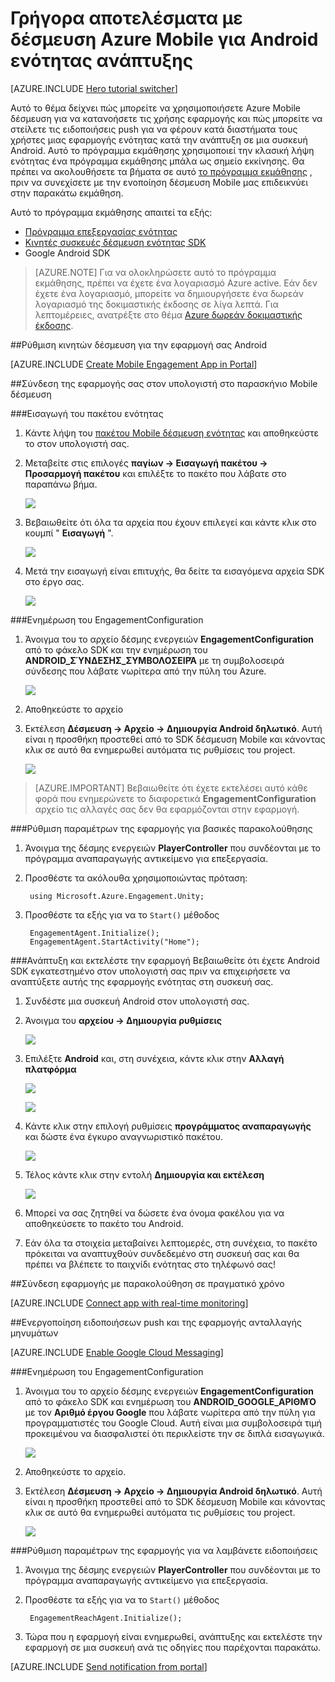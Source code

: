 <properties
    pageTitle="Γρήγορα αποτελέσματα με δέσμευση Azure Mobile για Android ενότητας ανάπτυξης"
    description="Μάθετε πώς να χρησιμοποιείτε Azure Mobile δέσμευση με ανάλυση και τις ειδοποιήσεις Push για τις εφαρμογές ενότητας αναπτύξετε για συσκευές iOS."
    services="mobile-engagement"
    documentationCenter="unity"
    authors="piyushjo"
    manager="erikre"
    editor="" />

<tags
    ms.service="mobile-engagement"
    ms.workload="mobile"
    ms.tgt_pltfrm="mobile-unity-android"
    ms.devlang="dotnet"
    ms.topic="hero-article"
    ms.date="08/19/2016"
    ms.author="piyushjo" />

# <a name="get-started-with-azure-mobile-engagement-for-unity-android-deployment"></a>Γρήγορα αποτελέσματα με δέσμευση Azure Mobile για Android ενότητας ανάπτυξης

[AZURE.INCLUDE [Hero tutorial switcher](../../includes/mobile-engagement-hero-tutorial-switcher.md)]

Αυτό το θέμα δείχνει πώς μπορείτε να χρησιμοποιήσετε Azure Mobile δέσμευση για να κατανοήσετε τις χρήσης εφαρμογής και πώς μπορείτε να στείλετε τις ειδοποιήσεις push για να φέρουν κατά διαστήματα τους χρήστες μιας εφαρμογής ενότητας κατά την ανάπτυξη σε μια συσκευή Android.
Αυτό το πρόγραμμα εκμάθησης χρησιμοποιεί την κλασική λήψη ενότητας ένα πρόγραμμα εκμάθησης μπάλα ως σημείο εκκίνησης. Θα πρέπει να ακολουθήσετε τα βήματα σε αυτό [το πρόγραμμα εκμάθησης](mobile-engagement-unity-roll-a-ball.md) , πριν να συνεχίσετε με την ενοποίηση δέσμευση Mobile μας επιδεικνύει στην παρακάτω εκμάθηση. 

Αυτό το πρόγραμμα εκμάθησης απαιτεί τα εξής:

+ [Πρόγραμμα επεξεργασίας ενότητας](http://unity3d.com/get-unity)
+ [Κινητές συσκευές δέσμευση ενότητας SDK](https://aka.ms/azmeunitysdk)
+ Google Android SDK

> [AZURE.NOTE] Για να ολοκληρώσετε αυτό το πρόγραμμα εκμάθησης, πρέπει να έχετε ένα λογαριασμό Azure active. Εάν δεν έχετε ένα λογαριασμό, μπορείτε να δημιουργήσετε ένα δωρεάν λογαριασμό της δοκιμαστικής έκδοσης σε λίγα λεπτά. Για λεπτομέρειες, ανατρέξτε στο θέμα [Azure δωρεάν δοκιμαστικής έκδοσης](https://azure.microsoft.com/pricing/free-trial/?WT.mc_id=A0E0E5C02&amp;returnurl=http%3A%2F%2Fazure.microsoft.com%2Fen-us%2Fdocumentation%2Farticles%2Fmobile-engagement-unity-android-get-started).

##<a id="setup-azme"></a>Ρύθμιση κινητών δέσμευση για την εφαρμογή σας Android

[AZURE.INCLUDE [Create Mobile Engagement App in Portal](../../includes/mobile-engagement-create-app-in-portal-new.md)]

##<a id="connecting-app"></a>Σύνδεση της εφαρμογής σας στον υπολογιστή στο παρασκήνιο Mobile δέσμευση

###<a name="import-the-unity-package"></a>Εισαγωγή του πακέτου ενότητας

1. Κάντε λήψη του [πακέτου Mobile δέσμευση ενότητας](https://aka.ms/azmeunitysdk) και αποθηκεύστε το στον υπολογιστή σας. 

2. Μεταβείτε στις επιλογές **παγίων -> Εισαγωγή πακέτου -> Προσαρμογή πακέτου** και επιλέξτε το πακέτο που λάβατε στο παραπάνω βήμα. 

    ![][70] 

3. Βεβαιωθείτε ότι όλα τα αρχεία που έχουν επιλεγεί και κάντε κλικ στο κουμπί " **Εισαγωγή** ". 

    ![][71] 

4. Μετά την εισαγωγή είναι επιτυχής, θα δείτε τα εισαγόμενα αρχεία SDK στο έργο σας.  

    ![][72] 

###<a name="update-the-engagementconfiguration"></a>Ενημέρωση του EngagementConfiguration

1. Άνοιγμα του το αρχείο δέσμης ενεργειών **EngagementConfiguration** από το φάκελο SDK και την ενημέρωση του **ANDROID\_ΣΎΝΔΕΣΗΣ\_ΣΥΜΒΟΛΟΣΕΙΡΆ** με τη συμβολοσειρά σύνδεσης που λάβατε νωρίτερα από την πύλη του Azure.  

    ![][73]

2. Αποθηκεύστε το αρχείο 

3. Εκτέλεση **Δέσμευση -> Αρχείο -> Δημιουργία Android δηλωτικό**. Αυτή είναι η προσθήκη προστεθεί από το SDK δέσμευση Mobile και κάνοντας κλικ σε αυτό θα ενημερωθεί αυτόματα τις ρυθμίσεις του project. 

    ![][74]

> [AZURE.IMPORTANT] Βεβαιωθείτε ότι έχετε εκτελέσει αυτό κάθε φορά που ενημερώνετε το διαφορετικά **EngagementConfiguration** αρχείο τις αλλαγές σας δεν θα εφαρμόζονται στην εφαρμογή. 

###<a name="configure-the-app-for-basic-tracking"></a>Ρύθμιση παραμέτρων της εφαρμογής για βασικές παρακολούθησης

1. Άνοιγμα της δέσμης ενεργειών **PlayerController** που συνδέονται με το πρόγραμμα αναπαραγωγής αντικείμενο για επεξεργασία. 

2. Προσθέστε τα ακόλουθα χρησιμοποιώντας πρόταση:

        using Microsoft.Azure.Engagement.Unity;

3. Προσθέστε τα εξής για να το `Start()` μέθοδος
    
        EngagementAgent.Initialize();
        EngagementAgent.StartActivity("Home");

###<a name="deploy-and-run-the-app"></a>Ανάπτυξη και εκτελέστε την εφαρμογή
Βεβαιωθείτε ότι έχετε Android SDK εγκατεστημένο στον υπολογιστή σας πριν να επιχειρήσετε να αναπτύξετε αυτής της εφαρμογής ενότητας στη συσκευή σας. 

1. Συνδέστε μια συσκευή Android στον υπολογιστή σας. 

2. Άνοιγμα του **αρχείου -> Δημιουργία ρυθμίσεις** 

    ![][40]

3. Επιλέξτε **Android** και, στη συνέχεια, κάντε κλικ στην **Αλλαγή πλατφόρμα**

    ![][51]

    ![][52]

4. Κάντε κλικ στην επιλογή ρυθμίσεις **προγράμματος αναπαραγωγής** και δώστε ένα έγκυρο αναγνωριστικό πακέτου. 

    ![][53]

5. Τέλος κάντε κλικ στην εντολή **Δημιουργία και εκτέλεση**

    ![][54]

6. Μπορεί να σας ζητηθεί να δώσετε ένα όνομα φακέλου για να αποθηκεύσετε το πακέτο του Android. 

7. Εάν όλα τα στοιχεία μεταβαίνει λεπτομερές, στη συνέχεια, το πακέτο πρόκειται να αναπτυχθούν συνδεδεμένο στη συσκευή σας και θα πρέπει να βλέπετε το παιχνίδι ενότητας στο τηλέφωνό σας! 

##<a id="monitor"></a>Σύνδεση εφαρμογής με παρακολούθηση σε πραγματικό χρόνο

[AZURE.INCLUDE [Connect app with real-time monitoring](../../includes/mobile-engagement-connect-app-with-monitor.md)]

##<a id="integrate-push"></a>Ενεργοποίηση ειδοποιήσεων push και της εφαρμογής ανταλλαγής μηνυμάτων

[AZURE.INCLUDE [Enable Google Cloud Messaging](../../includes/mobile-engagement-enable-google-cloud-messaging.md)]

###<a name="update-the-engagementconfiguration"></a>Ενημέρωση του EngagementConfiguration

1. Άνοιγμα του το αρχείο δέσμης ενεργειών **EngagementConfiguration** από το φάκελο SDK και ενημέρωση του **ANDROID\_GOOGLE\_ΑΡΙΘΜΌ** με τον **Αριθμό έργου Google** που λάβατε νωρίτερα από την πύλη για προγραμματιστές του Google Cloud. Αυτή είναι μια συμβολοσειρά τιμή προκειμένου να διασφαλιστεί ότι περικλείστε την σε διπλά εισαγωγικά. 

    ![][75]

2. Αποθηκεύστε το αρχείο. 

3. Εκτέλεση **Δέσμευση -> Αρχείο -> Δημιουργία Android δηλωτικό**. Αυτή είναι η προσθήκη προστεθεί από το SDK δέσμευση Mobile και κάνοντας κλικ σε αυτό θα ενημερωθεί αυτόματα τις ρυθμίσεις του project. 

    ![][74]

###<a name="configure-the-app-to-receive-notifications"></a>Ρύθμιση παραμέτρων της εφαρμογής για να λαμβάνετε ειδοποιήσεις

1. Άνοιγμα της δέσμης ενεργειών **PlayerController** που συνδέονται με το πρόγραμμα αναπαραγωγής αντικείμενο για επεξεργασία. 

2. Προσθέστε τα εξής για να το `Start()` μέθοδος

        EngagementReachAgent.Initialize();

3. Τώρα που η εφαρμογή είναι ενημερωθεί, ανάπτυξης και εκτελέστε την εφαρμογή σε μια συσκευή ανά τις οδηγίες που παρέχονται παρακάτω. 

[AZURE.INCLUDE [Send notification from portal](../../includes/mobile-engagement-android-send-push-from-portal.md)]

<!-- Images -->
[40]: ./media/mobile-engagement-unity-android-get-started/40.png
[70]: ./media/mobile-engagement-unity-android-get-started/70.png
[71]: ./media/mobile-engagement-unity-android-get-started/71.png
[72]: ./media/mobile-engagement-unity-android-get-started/72.png
[73]: ./media/mobile-engagement-unity-android-get-started/73.png
[74]: ./media/mobile-engagement-unity-android-get-started/74.png
[75]: ./media/mobile-engagement-unity-android-get-started/75.png
[51]: ./media/mobile-engagement-unity-android-get-started/51.png
[52]: ./media/mobile-engagement-unity-android-get-started/52.png
[53]: ./media/mobile-engagement-unity-android-get-started/53.png
[54]: ./media/mobile-engagement-unity-android-get-started/54.png
